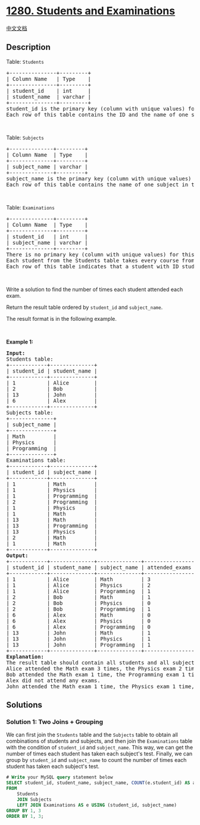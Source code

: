 # [1280. Students and Examinations](https://leetcode.com/problems/students-and-examinations)

[中文文档](/solution/1200-1299/1280.Students%20and%20Examinations/README.md)

## Description

<p>Table: <code>Students</code></p>

<pre>
+---------------+---------+
| Column Name   | Type    |
+---------------+---------+
| student_id    | int     |
| student_name  | varchar |
+---------------+---------+
student_id is the primary key (column with unique values) for this table.
Each row of this table contains the ID and the name of one student in the school.
</pre>

<p>&nbsp;</p>

<p>Table: <code>Subjects</code></p>

<pre>
+--------------+---------+
| Column Name  | Type    |
+--------------+---------+
| subject_name | varchar |
+--------------+---------+
subject_name is the primary key (column with unique values) for this table.
Each row of this table contains the name of one subject in the school.
</pre>

<p>&nbsp;</p>

<p>Table: <code>Examinations</code></p>

<pre>
+--------------+---------+
| Column Name  | Type    |
+--------------+---------+
| student_id   | int     |
| subject_name | varchar |
+--------------+---------+
There is no primary key (column with unique values) for this table. It may contain duplicates.
Each student from the Students table takes every course from the Subjects table.
Each row of this table indicates that a student with ID student_id attended the exam of subject_name.
</pre>

<p>&nbsp;</p>

<p>Write a solution to find the number of times each student attended each exam.</p>

<p>Return the result table ordered by <code>student_id</code> and <code>subject_name</code>.</p>

<p>The result format is in the following example.</p>

<p>&nbsp;</p>
<p><strong class="example">Example 1:</strong></p>

<pre>
<strong>Input:</strong> 
Students table:
+------------+--------------+
| student_id | student_name |
+------------+--------------+
| 1          | Alice        |
| 2          | Bob          |
| 13         | John         |
| 6          | Alex         |
+------------+--------------+
Subjects table:
+--------------+
| subject_name |
+--------------+
| Math         |
| Physics      |
| Programming  |
+--------------+
Examinations table:
+------------+--------------+
| student_id | subject_name |
+------------+--------------+
| 1          | Math         |
| 1          | Physics      |
| 1          | Programming  |
| 2          | Programming  |
| 1          | Physics      |
| 1          | Math         |
| 13         | Math         |
| 13         | Programming  |
| 13         | Physics      |
| 2          | Math         |
| 1          | Math         |
+------------+--------------+
<strong>Output:</strong> 
+------------+--------------+--------------+----------------+
| student_id | student_name | subject_name | attended_exams |
+------------+--------------+--------------+----------------+
| 1          | Alice        | Math         | 3              |
| 1          | Alice        | Physics      | 2              |
| 1          | Alice        | Programming  | 1              |
| 2          | Bob          | Math         | 1              |
| 2          | Bob          | Physics      | 0              |
| 2          | Bob          | Programming  | 1              |
| 6          | Alex         | Math         | 0              |
| 6          | Alex         | Physics      | 0              |
| 6          | Alex         | Programming  | 0              |
| 13         | John         | Math         | 1              |
| 13         | John         | Physics      | 1              |
| 13         | John         | Programming  | 1              |
+------------+--------------+--------------+----------------+
<strong>Explanation:</strong> 
The result table should contain all students and all subjects.
Alice attended the Math exam 3 times, the Physics exam 2 times, and the Programming exam 1 time.
Bob attended the Math exam 1 time, the Programming exam 1 time, and did not attend the Physics exam.
Alex did not attend any exams.
John attended the Math exam 1 time, the Physics exam 1 time, and the Programming exam 1 time.
</pre>

## Solutions

### Solution 1: Two Joins + Grouping

We can first join the `Students` table and the `Subjects` table to obtain all combinations of students and subjects, and then join the `Examinations` table with the condition of `student_id` and `subject_name`. This way, we can get the number of times each student has taken each subject's test. Finally, we can group by `student_id` and `subject_name` to count the number of times each student has taken each subject's test.

<!-- tabs:start -->

```sql
# Write your MySQL query statement below
SELECT student_id, student_name, subject_name, COUNT(e.student_id) AS attended_exams
FROM
    Students
    JOIN Subjects
    LEFT JOIN Examinations AS e USING (student_id, subject_name)
GROUP BY 1, 3
ORDER BY 1, 3;
```

<!-- tabs:end -->

<!-- end -->
